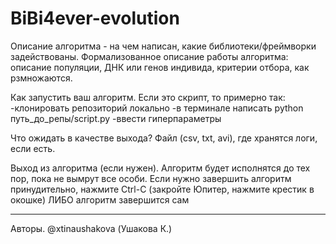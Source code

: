 # BiBi4ever-evolution

Описание алгоритма - на чем написан, какие библиотеки/фреймворки задействованы. 
Формализованное описание работы алгоритма: описание популяции, ДНК или генов индивида,
критерии отбора, как рзмножаются.

Как запустить ваш алгоритм. Если это скрипт, то примерно так:
-клонировать репозиторий локально
-в терминале написать python путь_до_репы/script.py
-ввести гиперпараметры

Что ожидать в качестве выхода? Файл (csv, txt, avi), где хранятся логи, если есть.


Выход из алгоритма (если нужен). Алгоритм будет исполнятся до тех пор, пока не вымрут все особи.
Если нужно завершить алгоритм принудительно, нажмите Ctrl-C (закройте Юпитер, нажмите крестик в окошке)
ЛИБО алгоритм завершится сам

------
Авторы. @xtinaushakova (Ушакова К.)
